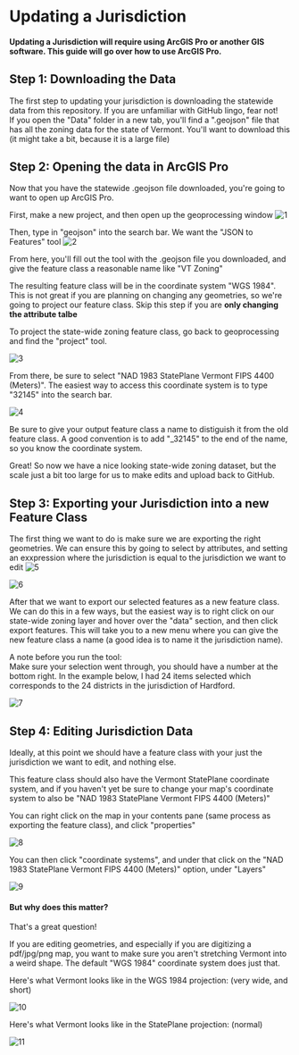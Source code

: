 # Updating a Jurisdiction

<h4> Updating a Jurisdiction will require using ArcGIS Pro or another GIS software. This guide will go over how to use ArcGIS Pro.</h4>

## Step 1: Downloading the Data

The first step to updating your jurisdiction is downloading the statewide data from this repository. If you are unfamiliar with GitHub lingo, fear not!  
If you open the "Data" folder in a new tab, you'll find a ".geojson" file that has all the zoning data for the state of Vermont. You'll want to download this (it might take a bit, because it is a large file)

## Step 2: Opening the data in ArcGIS Pro

Now that you have the statewide .geojson file downloaded, you're going to want to open up ArcGIS Pro.

First, make a new project, and then open up the geoprocessing window
![1](https://github.com/user-attachments/assets/d7e3dacd-8d89-4aec-9763-b2bdcf983b9c)

Then, type in "geojson" into the search bar. We want the "JSON to Features" tool
![2](https://github.com/user-attachments/assets/b563738f-4bd5-4ccc-8894-ab5e03cfdd84)

From here, you'll fill out the tool with the .geojson file you downloaded, and give the feature class a reasonable name like "VT Zoning"  

The resulting feature class will be in the coordinate system "WGS 1984". This is not great if you are planning on changing any geometries, so we're going to project our feature class. Skip this step if you are **only changing the attribute talbe**  

To project the state-wide zoning feature class, go back to geoprocessing and find the "project" tool.  

![3](https://github.com/user-attachments/assets/d4765985-7448-413b-bd69-4cfa20973ab6)

From there, be sure to select "NAD 1983 StatePlane Vermont FIPS 4400 (Meters)". The easiest way to access this coordinate system is to type "32145" into the search bar.

![4](https://github.com/user-attachments/assets/5a1ea6e8-3bc9-48be-ad68-b744c05bdcf0)

Be sure to give your output feature class a name to distiguish it from the old feature class. A good convention is to add "_32145" to the end of the name, so you know the coordinate system.  

Great! So now we have a nice looking state-wide zoning dataset, but the scale just a bit too large for us to make edits and upload back to GitHub.

## Step 3: Exporting your Jurisdiction into a new Feature Class

The first thing we want to do is make sure we are exporting the right geometries. We can ensure this by going to select by attributes, and setting an exxpression where the jurisdiction is equal to the jurisdiction we want to edit
![5](https://github.com/user-attachments/assets/cb6185b5-e704-4e24-8c2f-603e6d4ad938)

![6](https://github.com/user-attachments/assets/5705759a-4547-4d9d-a82d-e4c7276136e5)

After that we want to export our selected features as a new feature class. We can do this in a few ways, but the easiest way is to right click on our state-wide zoning layer and hover over the "data" section, and then click export features. This will take you to a new menu where you can give the new feature class a name (a good idea is to name it the jurisdiction name).  

A note before you run the tool:  
Make sure your selection went through, you should have a number at the bottom right. In the example below, I had 24 items selected which corresponds to the 24 districts in the jurisdiction of Hardford.

![7](https://github.com/user-attachments/assets/890c6f78-760b-4762-b7a0-4fed679d7b32)

## Step 4: Editing Jurisdiction Data

Ideally, at this point we should have a feature class with your just the jurisdiction we want to edit, and nothing else.  

This feature class should also have the Vermont StatePlane coordinate system, and if you haven't yet be sure to change your map's coordinate system to also be "NAD 1983 StatePlane Vermont FIPS 4400 (Meters)"  

You can right click on the map in your contents pane (same process as exporting the feature class), and click "properties" 

![8](https://github.com/user-attachments/assets/8a5b0e07-b60e-427c-a7ff-cc701d1b446a)

You can then click "coordinate systems", and under that click on the "NAD 1983 StatePlane Vermont FIPS 4400 (Meters)" option, under "Layers"

![9](https://github.com/user-attachments/assets/dcb32bc5-ac5b-4c25-879e-cfb81d6029f3)

#### But why does this matter?

That's a great question!  

If you are editing geometries, and especially if you are digitizing a pdf/jpg/png map, you want to make sure you aren't stretching Vermont into a weird shape. The default "WGS 1984" coordinate system does just that.  

Here's what Vermont looks like in the WGS 1984 projection: (very wide, and short)

![10](https://github.com/user-attachments/assets/1018f89b-4abb-438e-8bae-111228b49d96)

Here's what Vermont looks like in the StatePlane projection: (normal)

![11](https://github.com/user-attachments/assets/9a1db45d-76a0-42a1-8a7c-eccda533df93)




